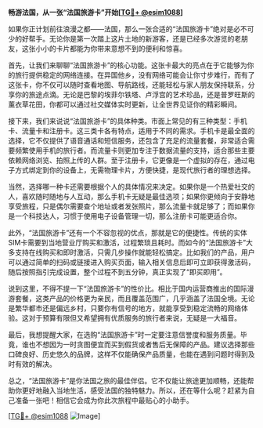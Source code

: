 **畅游法国，从一张“法国旅游卡”开始[[TG💪+ @esim1088](https://t.me/s/esim1088)]**

如果你正计划前往浪漫之都——法国，那么一张合适的“法国旅游卡”绝对是必不可少的好帮手。无论你是第一次踏上这片土地的新游客，还是已经多次游览的老朋友，这张小小的卡片都能为你带来意想不到的便利和惊喜。

首先，让我们来聊聊“法国旅游卡”的核心功能。这张卡最大的亮点在于它能够为你的旅行提供稳定的网络连接。在异国他乡，没有网络可能会让你寸步难行，而有了这张卡，你不仅可以随时查看地图、导航路线，还能轻松与家人朋友保持联系，分享你的旅途点滴。无论是巴黎的埃菲尔铁塔、卢浮宫的艺术珍品，还是普罗旺斯的薰衣草花田，你都可以通过社交媒体实时更新，让全世界见证你的精彩瞬间。

接下来，我们来说说“法国旅游卡”的具体种类。市面上常见的有三种类型：手机卡、流量卡和注册卡。这三类卡各有特点，适用于不同的需求。手机卡是最全面的选择，它不仅提供了语音通话和短信服务，还包含了充足的流量套餐，非常适合需要频繁使用手机的旅行者。而流量卡则更加专注于数据流量的支持，适合那些主要依赖网络浏览、拍照上传的人群。至于注册卡，它更像是一个虚拟的存在，通过电子方式绑定到你的设备上，无需物理卡片，方便快捷，是现代旅行者的理想选择。

当然，选择哪一种卡还需要根据个人的具体情况来决定。如果你是一个热爱社交的人，喜欢随时随地与人互动，那么手机卡无疑是最佳选项；如果你更倾向于安静地享受旅程，只是偶尔需要查个地址或者发张照片，那么流量卡就足够了；而如果你是一个科技达人，习惯于使用电子设备管理一切，那么注册卡可能更适合你。

此外，“法国旅游卡”还有一个不容忽视的优点，那就是它的便捷性。传统的实体SIM卡需要到当地营业厅购买和激活，过程繁琐且耗时。而如今的“法国旅游卡”大多支持在线购买和即时激活，只需几步操作就能轻松搞定。比如我们的产品，用户可以通过简单的扫码或链接进入购买页面，输入相关信息后即可立即获得激活码，随后按照指引完成设置，整个过程不到五分钟，真正实现了“即买即用”。

说到这里，不得不提一下“法国旅游卡”的性价比。相比于国内运营商推出的国际漫游套餐，这类产品的价格更为亲民，而且覆盖范围广，几乎涵盖了法国全境。无论是繁华都市还是偏远乡村，只要你有信号的地方，就能享受到稳定流畅的网络体验。这对于预算有限但又希望拥有优质服务的旅行者来说，无疑是一大福音。

最后，我想提醒大家，在选购“法国旅游卡”时一定要注意信誉度和服务质量。毕竟，谁也不想因为一时贪图便宜而买到假货或者售后无保障的产品。建议选择那些口碑良好、历史悠久的品牌，这样不仅能确保产品质量，也能在遇到问题时得到及时有效的解决。

总之，“法国旅游卡”是你法国之旅的最佳伴侣。它不仅能让旅途更加顺畅，还能帮助你更好地融入当地生活，感受法国的独特魅力。所以，还在等什么呢？赶紧为自己准备一张吧！相信它会成为你此次旅程中最贴心的小助手。

[[TG💪+ @esim1088](https://t.me/s/esim1088) ![Image](https://i.postimg.cc/4NQfJmqS/Snipaste-2025-05-13-00-14-12.png)]